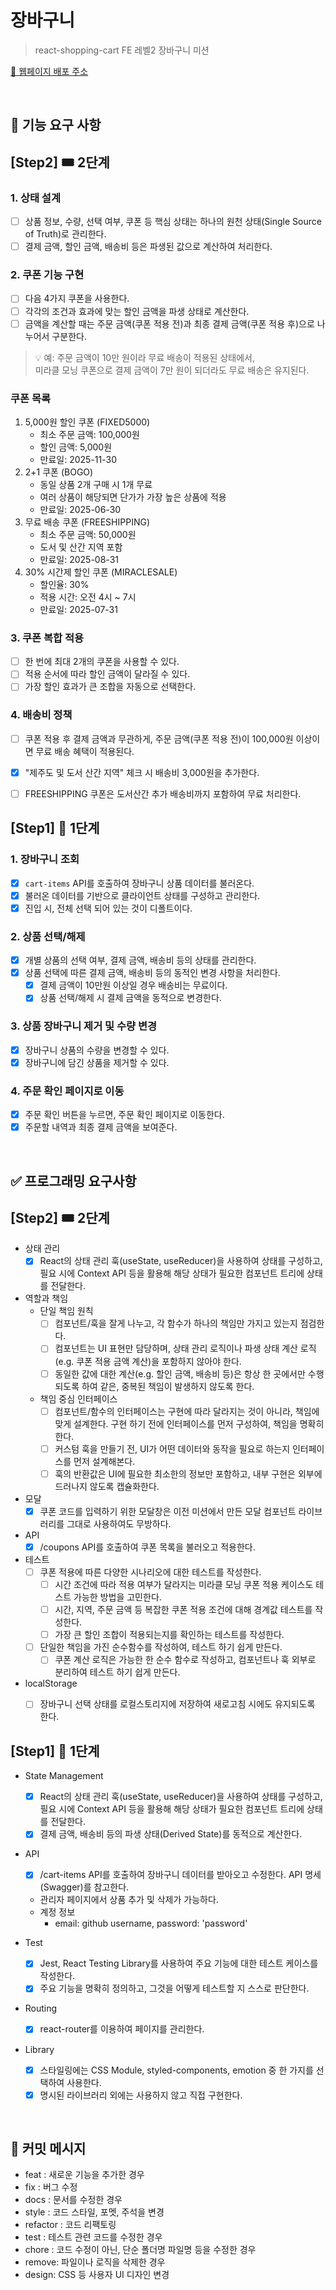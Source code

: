 # 장바구니

> react-shopping-cart
> FE 레벨2 장바구니 미션

[🔗 웹페이지 배포 주소](https://shinjungoh.github.io/react-shopping-cart/)

<br>

## 🎯 기능 요구 사항

## [Step2] 🎟️ 2단계

### 1. 상태 설계

- [ ] 상품 정보, 수량, 선택 여부, 쿠폰 등 핵심 상태는 하나의 원천 상태(Single Source of Truth)로 관리한다.
- [ ] 결제 금액, 할인 금액, 배송비 등은 파생된 값으로 계산하여 처리한다.

### 2. 쿠폰 기능 구현

- [ ] 다음 4가지 쿠폰을 사용한다.
- [ ] 각각의 조건과 효과에 맞는 할인 금액을 파생 상태로 계산한다.
- [ ] 금액을 계산할 때는 주문 금액(쿠폰 적용 전)과 최종 결제 금액(쿠폰 적용 후)으로 나누어서 구분한다.

> 💡 예: 주문 금액이 10만 원이라 무료 배송이 적용된 상태에서,   
> 미라클 모닝 쿠폰으로 결제 금액이 7만 원이 되더라도 무료 배송은 유지된다.

### 쿠폰 목록

1. 5,000원 할인 쿠폰 (FIXED5000)
    - 최소 주문 금액: 100,000원
    - 할인 금액: 5,000원
    - 만료일: 2025-11-30
2. 2+1 쿠폰 (BOGO)
    - 동일 상품 2개 구매 시 1개 무료
    - 여러 상품이 해당되면 단가가 가장 높은 상품에 적용
    - 만료일: 2025-06-30
3. 무료 배송 쿠폰 (FREESHIPPING)
    - 최소 주문 금액: 50,000원
    - 도서 및 산간 지역 포함
    - 만료일: 2025-08-31
4. 30% 시간제 할인 쿠폰 (MIRACLESALE)
    - 할인율: 30%
    - 적용 시간: 오전 4시 ~ 7시
    - 만료일: 2025-07-31


### 3. 쿠폰 복합 적용

- [ ] 한 번에 최대 2개의 쿠폰을 사용할 수 있다.
- [ ] 적용 순서에 따라 할인 금액이 달라질 수 있다.
- [ ] 가장 할인 효과가 큰 조합을 자동으로 선택한다.

### 4. 배송비 정책

- [ ] 쿠폰 적용 후 결제 금액과 무관하게, 주문 금액(쿠폰 적용 전)이 100,000원 이상이면 무료 배송 혜택이 적용된다.
- [x] "제주도 및 도서 산간 지역" 체크 시 배송비 3,000원을 추가한다.
- [ ] FREESHIPPING 쿠폰은 도서산간 추가 배송비까지 포함하여 무료 처리한다.


## [Step1] 🎨 1단계

### 1. 장바구니 조회

- [x] `cart-items` API를 호출하여 장바구니 상품 데이터를 불러온다.
- [x] 불러온 데이터를 기반으로 클라이언트 상태를 구성하고 관리한다.
- [x] 진입 시, 전체 선택 되어 있는 것이 디폴트이다.

### 2. 상품 선택/해제

- [x] 개별 상품의 선택 여부, 결제 금액, 배송비 등의 상태를 관리한다.
- [x] 상품 선택에 따른 결제 금액, 배송비 등의 동적인 변경 사항을 처리한다.
    - [x] 결제 금액이 10만원 이상일 경우 배송비는 무료이다.
    - [x] 상품 선택/해제 시 결제 금액을 동적으로 변경한다.

### 3. 상품 장바구니 제거 및 수량 변경

- [x] 장바구니 상품의 수량을 변경할 수 있다.
- [x] 장바구니에 담긴 상품을 제거할 수 있다.

### 4. 주문 확인 페이지로 이동

- [x] 주문 확인 버튼을 누르면, 주문 확인 페이지로 이동한다.
- [x] 주문할 내역과 최종 결제 금액을 보여준다.

<br>

## ✅ 프로그래밍 요구사항

## [Step2] 🎟️ 2단계

- 상태 관리
    - [x] React의 상태 관리 훅(useState, useReducer)을 사용하여 상태를 구성하고, 필요 시에 Context API 등을 활용해 해당 상태가 필요한 컴포넌트 트리에 상태를 전달한다.

- 역할과 책임
    - 단일 책임 원칙
        - [ ] 컴포넌트/훅을 잘게 나누고, 각 함수가 하나의 책임만 가지고 있는지 점검한다.
        - [ ] 컴포넌트는 UI 표현만 담당하며, 상태 관리 로직이나 파생 상태 계산 로직(e.g. 쿠폰 적용 금액 계산)을 포함하지 않아야 한다.
        - [ ] 동일한 값에 대한 계산(e.g. 할인 금액, 배송비 등)은 항상 한 곳에서만 수행되도록 하여 같은, 중복된 책임이 발생하지 않도록 한다.
    - 책임 중심 인터페이스
        - [ ] 컴포넌트/함수의 인터페이스는 구현에 따라 달라지는 것이 아니라, 책임에 맞게 설계한다. 구현 하기 전에 인터페이스를 먼저 구성하여, 책임을 명확히 한다.
        - [ ] 커스텀 훅을 만들기 전, UI가 어떤 데이터와 동작을 필요로 하는지 인터페이스를 먼저 설계해본다.
        - [ ] 훅의 반환값은 UI에 필요한 최소한의 정보만 포함하고, 내부 구현은 외부에 드러나지 않도록 캡슐화한다.

- 모달
    - [x] 쿠폰 코드를 입력하기 위한 모달창은 이전 미션에서 만든 모달 컴포넌트 라이브러리를 그대로 사용하여도 무방하다.

- API
    - [x] /coupons API를 호출하여 쿠폰 목록을 불러오고 적용한다.

- 테스트
    - [ ] 쿠폰 적용에 따른 다양한 시나리오에 대한 테스트를 작성한다.
        - [ ] 시간 조건에 따라 적용 여부가 달라지는 미라클 모닝 쿠폰 적용 케이스도 테스트 가능한 방법을 고민한다.
        - [ ] 시간, 지역, 주문 금액 등 복잡한 쿠폰 적용 조건에 대해 경계값 테스트를 작성한다.
        - [ ] 가장 큰 할인 조합이 적용되는지를 확인하는 테스트를 작성한다.
    - [ ] 단일한 책임을 가진 순수함수를 작성하여, 테스트 하기 쉽게 만든다.
        - [ ] 쿠폰 계산 로직은 가능한 한 순수 함수로 작성하고, 컴포넌트나 훅 외부로 분리하여 테스트 하기 쉽게 만든다.

- localStorage
    - [ ] 장바구니 선택 상태를 로컬스토리지에 저장하여 새로고침 시에도 유지되도록 한다.


## [Step1] 🎨 1단계

- State Management
    - [x] React의 상태 관리 훅(useState, useReducer)을 사용하여 상태를 구성하고, 필요 시에 Context API 등을 활용해 해당 상태가 필요한 컴포넌트 트리에 상태를 전달한다.
    - [x] 결제 금액, 배송비 등의 파생 상태(Derived State)를 동적으로 계산한다.

- API
    - [x] /cart-items API를 호출하여 장바구니 데이터를 받아오고 수정한다. API 명세(Swagger)를 참고한다.
    - 관리자 페이지에서 상품 추가 및 삭제가 가능하다.
    - 계정 정보
        - email: github username, password: 'password'

- Test
    - [x] Jest, React Testing Library를 사용하여 주요 기능에 대한 테스트 케이스를 작성한다.
    - [x] 주요 기능을 명확히 정의하고, 그것을 어떻게 테스트할 지 스스로 판단한다.

- Routing
    - [x] react-router를 이용하여 페이지를 관리한다.

- Library
    - [x] 스타일링에는 CSS Module, styled-components, emotion 중 한 가지를 선택하여 사용한다.
    - [x] 명시된 라이브러리 외에는 사용하지 않고 직접 구현한다.

<br>

## 📝 커밋 메시지

- feat : 새로운 기능을 추가한 경우
- fix : 버그 수정
- docs : 문서를 수정한 경우
- style : 코드 스타일, 포멧, 주석을 변경
- refactor : 코드 리팩토링
- test : 테스트 관련 코드를 수정한 경우
- chore : 코드 수정이 아닌, 단순 폴더명 파일명 등을 수정한 경우
- remove: 파일이나 로직을 삭제한 경우
- design: CSS 등 사용자 UI 디자인 변경
